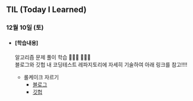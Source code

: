 ## TIL (Today I Learned)

### 12월 10일 (토)

- #### [학습내용]
  
  알고리즘 문제 풀이 학습 🧑🏻‍💻  🧑🏻‍💻    
  블로그와 깃헙 내 코딩테스트 레파지토리에 자세히 기술하여 아래 링크를 참고!!!!            
  
  - 롤케이크 자르기   
    - [블로그](https://green1229.tistory.com/312)   
    - [깃헙](https://github.com/GREENOVER/CodingTest/tree/main/롤케이크_자르기)   
